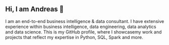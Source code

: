 ## Hi, I am Andreas 👋

I am an end-to-end business intelligence & data consultant. I have extensive experience within business intelligence, data engineering, data analytics and data science. This is my GitHub profile, where I showcasemy work and projects that reflect my expertise in Python, SQL, Spark and more.
